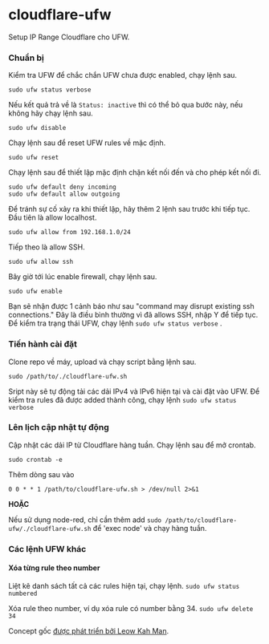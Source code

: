 # cloudflare-ufw
Setup IP Range Cloudflare cho UFW.

### Chuẩn bị
Kiểm tra UFW để chắc chắn UFW chưa được enabled, chạy lệnh sau.

```sudo ufw status verbose```

Nếu kết quả trả về là ```Status: inactive``` thì có thể bỏ qua bước này, nếu không hãy chạy lệnh sau.

```sudo ufw disable```

Chạy lệnh sau để reset UFW rules về mặc định.

```sudo ufw reset```

Chạy lệnh sau để thiết lập mặc định chặn kết nối đến và cho phép kết nối đi.

```sudo ufw default deny incoming```  
```sudo ufw default allow outgoing```

Để tránh sự cố xảy ra khi thiết lập, hãy thêm 2 lệnh sau trước khi tiếp tục. Đầu tiên là allow localhost.

```sudo ufw allow from 192.168.1.0/24```

Tiếp theo là allow SSH.

```sudo ufw allow ssh```

Bây giờ tới lúc enable firewall, chạy lệnh sau.

```sudo ufw enable```

Bạn sẽ nhận được 1 cảnh báo như sau "command may disrupt existing ssh connections." Đây là điều bình thường vì đã allows SSH, nhập Y để tiếp tục. 
Để kiểm tra trạng thái UFW, chạy lệnh ```sudo ufw status verbose``` .

### Tiến hành cài đặt

Clone repo về máy, upload và chạy script bằng lệnh sau.

```sudo /path/to/./cloudflare-ufw.sh```

Sript này sẽ tự động tải các dải IPv4 và IPv6 hiện tại và cài đặt vào UFW. Để kiểm tra rules đã được added thành công, chạy lệnh ```sudo ufw status verbose```

### Lên lịch cập nhật tự động

Cập nhật các dải IP từ Cloudflare hàng tuần. Chạy lệnh sau để mở crontab.

```sudo crontab -e```

Thêm dòng sau vào

```0 0 * * 1 /path/to/cloudflare-ufw.sh > /dev/null 2>&1```

**HOẶC**

Nếu sử dụng node-red, chỉ cần thêm add ```sudo /path/to/cloudflare-ufw/./cloudflare-ufw.sh``` để 'exec node'  và chạy hàng tuần.

### Các lệnh UFW khác

#### Xóa từng rule theo number
Liệt kê danh sách tất cả các rules hiện tại, chạy lệnh.
```sudo ufw status numbered```

Xóa rule theo number, ví dụ xóa rule có number bằng 34.
```sudo ufw delete 34```

Concept gốc [được phát triển bởi Leow Kah Man](https://www.leowkahman.com/2016/05/02/automate-raspberry-pi-ufw-allow-cloudflare-inbound/).
